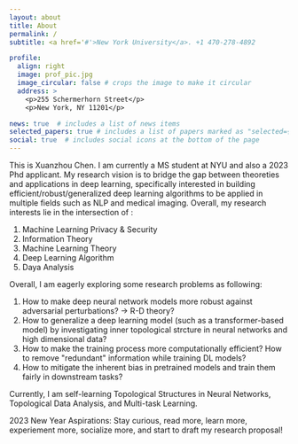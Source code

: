 ```yaml
---
layout: about
title: About
permalink: /
subtitle: <a href='#'>New York University</a>. +1 470-278-4892

profile:
  align: right
  image: prof_pic.jpg
  image_circular: false # crops the image to make it circular
  address: >
    <p>255 Schermerhorn Street</p>
    <p>New York, NY 11201</p>

news: true  # includes a list of news items
selected_papers: true # includes a list of papers marked as "selected={true}"
social: true  # includes social icons at the bottom of the page
---
```


This is Xuanzhou Chen. I am currently a MS student at NYU and also a 2023 Phd applicant. My research vision is to bridge the gap between theoreties and applications in deep learning, specifically interested in building efficient/robust/generalized deep learning algorithms to be applied in multiple fields such as NLP and medical imaging. Overall, my research interests lie in the intersection of :
1. Machine Learning Privacy & Security 
2. Information Theory 
3. Machine Learning Theory 
4. Deep Learning Algorithm 
5. Daya Analysis

Overall, I am eagerly exploring some research problems as following: 
1. How to make deep neural network models more robust against adversarial perturbations? -> R-D theory?
2. How to generalize a deep learning model (such as a transformer-based model) by investigating inner topological strcture in neural networks and high dimensional data? 
3. How to make the training process more computationally efficient? How to remove "redundant" information while training DL models? 
4. How to mitigate the inherent bias in pretrained models and train them fairly in downstream tasks? 

Currently, I am self-learning Topological Structures in Neural Networks, Topological Data Analysis, and Multi-task Learning.


2023 New Year Aspirations:
    Stay curious, read more, learn more, experiement more, socialize more, and start to draft my research proposal!





<!-- Put your address / P.O. box / other info right below your picture. You can also disable any these elements by editing `profile` property of the YAML header of your `_pages/about.md`. Edit `_bibliography/papers.bib` and Jekyll will render your [publications page](/al-folio/publications/) automatically. -->

<!-- Link to your social media connections, too. This theme is set up to use [Font Awesome icons](http://fortawesome.github.io/Font-Awesome/) and [Academicons](https://jpswalsh.github.io/academicons/), like the ones below. Add your Facebook, Twitter, LinkedIn, Google Scholar, or just disable all of them. -->
